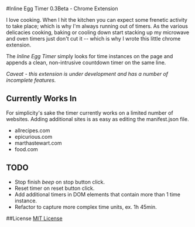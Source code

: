 #Inline Egg Timer 0.3Beta - Chrome Extension

I love cooking. When I hit the kitchen you can expect some frenetic activity to take place; which is why I'm always running out of timers. As the various delicacies cooking, baking or cooling down start stacking up my microwave and oven timers just don't cut it -- which is why I wrote this little chrome extension.

The *Inline Egg Timer* simply looks for time instances on the page and appends a clean, non-intrusive countdown timer on the same line.

*Caveat - this extension is under development and has a number of incomplete features.*

## Currently Works In

For simplicity's sake the timer currently works on a limited number of websites. Adding additional sites is as easy as editing the manifest.json file.

* allrecipes.com
* epicurious.com
* marthastewart.com
* food.com

## TODO

* Stop finish *beep* on stop button click.
* Reset timer on reset button click.
* Add additional timers in DOM elements that contain more than 1 time instance.
* Refactor to capture more complex time units, ex. 1h 45min.

##License
[MIT License](https://opensource.org/licenses/MIT)
